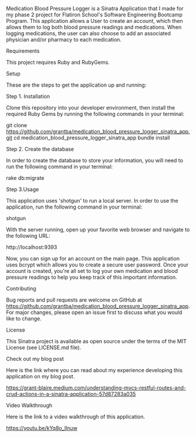 Medication Blood Pressure Logger is a Sinatra Application that I made for my phase 2 project for Flatiron School's Software Engineering Bootcamp Program. This application allows a User to create an account, which then allows them to log both blood pressure readings and medications. When logging medications, the user can also choose to add an associated physician and/or pharmacy to each medication.

Requirements

This project requires Ruby and RubyGems.

Setup

These are the steps to get the application up and running:

Step 1. Installation

Clone this repository into your developer environment, then install the required Ruby Gems by running the following commands in your terminal:

git clone https://github.com/grantba/medication_blood_pressure_logger_sinatra_app.git
cd medication_blood_pressure_logger_sinatra_app
bundle install

Step 2. Create the database

In order to create the database to store your information, you will need to run the following command in your terminal:

rake db:migrate

Step 3.Usage

This application uses 'shotgun' to run a local server. In order to use the application, run the following command in your terminal:

shotgun

With the server running, open up your favorite web browser and navigate to the following URL:

http://localhost:9393

Now, you can sign up for an account on the main page. This application uses bcrypt which allows you to create a secure user password. Once your account is created, you're all set to log your own medication and blood pressure readings to help you keep track of this important information. 

Contributing

Bug reports and pull requests are welcome on GitHub at https://github.com/grantba/medication_blood_pressure_logger_sinatra_app. For major changes, please open an issue first to discuss what you would like to change.

License

This Sinatra project is available as open source under the terms of the MIT License 
(see LICENSE.md file).

Check out my blog post

Here is the link where you can read about my experience developing this application on my blog post.

https://grant-blaire.medium.com/understanding-mvcs-restful-routes-and-crud-actions-in-a-sinatra-application-57d87283a035

Video Walkthrough

Here is the link to a video walkthrough of this application.

https://youtu.be/kYq8o_llnuw 

